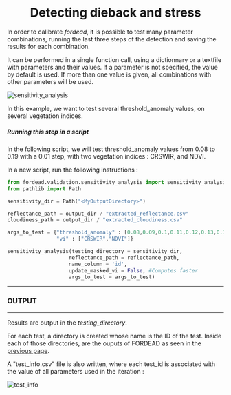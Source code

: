 # <div align="center"> Detecting dieback and stress </div>


In order to calibrate *fordead*, it is possible to test many parameter combinations, running the last three steps of the detection and saving the results for each combination. 

It can be performed in a single function call, using a dictionnary or a textfile with parameters and their values. If a parameter is not specified, the value by default is used. If more than one value is given, all combinations with other parameters will be used.

![sensitivity_analysis](Figures/sensitivity_analysis.png "sensitivity_analysis")

In this example, we want to test several threshold_anomaly values, on several vegetation indices. 

##### Running this step in a script

In the following script, we will test threshold_anomaly values from 0.08 to 0.19 with a 0.01 step, with two vegetation indices : CRSWIR, and NDVI. 

In a new script, run the following instructions :

```python
from fordead.validation.sensitivity_analysis import sensitivity_analysis
from pathlib import Path

sensitivity_dir = Path("<MyOutputDirectory>")

reflectance_path = output_dir / "extracted_reflectance.csv"
cloudiness_path = output_dir / "extracted_cloudiness.csv"

args_to_test = {"threshold_anomaly" : [0.08,0.09,0.1,0.11,0.12,0.13,0.14,0.15,0.16,0.17,0.18,0.19], 
                "vi" : ["CRSWIR","NDVI"]}

sensitivity_analysis(testing_directory = sensitivity_dir,
                    reflectance_path = reflectance_path,
                    name_column = 'id',
                    update_masked_vi = False, #Computes faster
                    args_to_test = args_to_test)

```

-----
### OUTPUT
-----
Results are output in the *testing_directory*.

For each test, a directory is created whose name is the ID of the test. Inside each of those directories, are the ouputs of FORDEAD as seen in the [previous page](./03_apply_fordead.md).   

A "test_info.csv" file is also written, where each test_id is associated with the value of all parameters used in the iteration : 

![test_info](Figures/test_info.jpg "test_info")